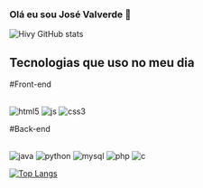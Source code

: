 ### Olá eu sou José Valverde 👋

![Hivy GitHub stats](https://github-readme-stats.vercel.app/api?username=Hivy-lab&show_icons=true&theme=synthwave)

## Tecnologias que uso no meu dia
#Front-end
<div style="display: inline-block"><br/>
  <img align="centro"alt="html5" src="https://img.shields.io/badge/HTML5-E34F26?style=for-the-badge&logo=html5&logoColor=white">
  <img align="centro"alt="js" src="https://img.shields.io/badge/JavaScript-F7DF1E?style=for-the-badge&logo=javascript&logoColor=black">
    <img align="centro"alt="css3" src="https://img.shields.io/badge/CSS3-1572B6?style=for-the-badge&logo=css3&logoColor=white">
  </div><br/>
  
#Back-end
  <div style="display: inline-block"><br/>
  <img align="centro"alt="java" src="https://img.shields.io/badge/Java-ED8B00?style=for-the-badge&logo=openjdk&logoColor=white">
  <img align="centro"alt="python" src="https://img.shields.io/badge/Python-14354C?style=for-the-badge&logo=python&logoColor=white">
  <img align="centro"alt="mysql" src="https://img.shields.io/badge/MySQL-00000F?style=for-the-badge&logo=mysql&logoColor=white">
  <img align="centro"alt="php" src="https://img.shields.io/badge/PHP-777BB4?style=for-the-badge&logo=php&logoColor=white">
  <img align="centro"alt="c" src="https://img.shields.io/badge/C-00599C?style=for-the-badge&logo=c&logoColor=white">
</div><br/>

[![Top Langs](https://github-readme-stats.vercel.app/api/top-langs/?username=Hivy-lab&hide_progress=true)](https://github.com/Hivy-lab/github-readme-stats)

